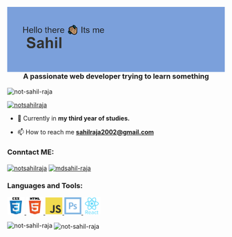 <img src="header.png"
     alt="Markdown Monster icon"
     style="float: left; margin-right: 10px;" />
<h3 align="center">A passionate web developer trying to learn something</h3>

<p align="left"> <img src="https://komarev.com/ghpvc/?username=not-sahil-raja&label=Profile%20views&color=0e75b6&style=flat" alt="not-sahil-raja" /> </p>

<p align="left"> <a href="https://twitter.com/notsahilraja" target="blank"><img src="https://img.shields.io/twitter/follow/notsahilraja?logo=twitter&style=for-the-badge" alt="notsahilraja" /></a> </p>

- 🌱 Currently in **my third year of studies.**

- 📫 How to reach me **sahilraja2002@gmail.com**

<h3 align="left">Conntact ME:</h3>
<p align="left">
<a href="https://twitter.com/notsahilraja" target="blank"><img align="center" src="https://raw.githubusercontent.com/rahuldkjain/github-profile-readme-generator/master/src/images/icons/Social/twitter.svg" alt="notsahilraja" height="30" width="40" /></a>
<a href="https://linkedin.com/in/mdsahil-raja" target="blank"><img align="center" src="https://raw.githubusercontent.com/rahuldkjain/github-profile-readme-generator/master/src/images/icons/Social/linked-in-alt.svg" alt="mdsahil-raja" height="30" width="40" /></a>
</p>

<h3 align="left">Languages and Tools:</h3>
<p align="left"> <a href="https://www.w3schools.com/css/" target="_blank" rel="noreferrer"> <img src="https://raw.githubusercontent.com/devicons/devicon/master/icons/css3/css3-original-wordmark.svg" alt="css3" width="40" height="40"/> </a> <a href="https://www.w3.org/html/" target="_blank" rel="noreferrer"> <img src="https://raw.githubusercontent.com/devicons/devicon/master/icons/html5/html5-original-wordmark.svg" alt="html5" width="40" height="40"/> </a> <a href="https://developer.mozilla.org/en-US/docs/Web/JavaScript" target="_blank" rel="noreferrer"> <img src="https://raw.githubusercontent.com/devicons/devicon/master/icons/javascript/javascript-original.svg" alt="javascript" width="40" height="40"/> </a> <a href="https://www.photoshop.com/en" target="_blank" rel="noreferrer"> <img src="https://raw.githubusercontent.com/devicons/devicon/master/icons/photoshop/photoshop-line.svg" alt="photoshop" width="40" height="40"/> </a> <a href="https://reactjs.org/" target="_blank" rel="noreferrer"> <img src="https://raw.githubusercontent.com/devicons/devicon/master/icons/react/react-original-wordmark.svg" alt="react" width="40" height="40"/> </a> </p>

<p><img align="left" src="https://github-readme-stats.vercel.app/api/top-langs?username=not-sahil-raja&show_icons=true&locale=en&layout=compact" alt="not-sahil-raja" /></p>

<p>&nbsp;<img align="center" src="https://github-readme-stats.vercel.app/api?username=not-sahil-raja&show_icons=true&locale=en" alt="not-sahil-raja" /></p>

